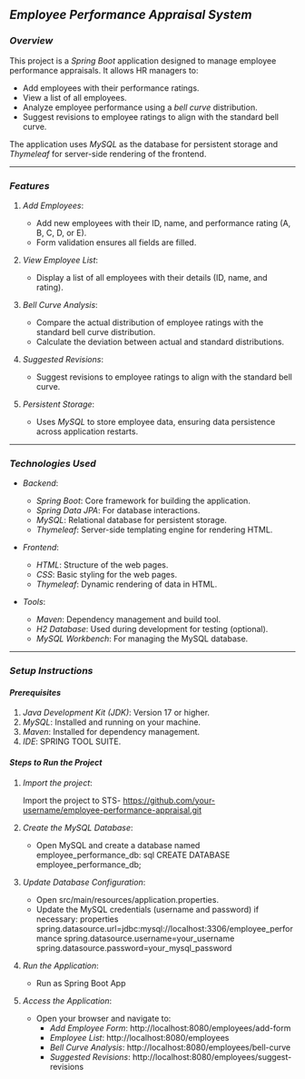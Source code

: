 ## *Employee Performance Appraisal System*

### *Overview*

This project is a *Spring Boot* application designed to manage employee performance appraisals. It allows HR managers to:
- Add employees with their performance ratings.
- View a list of all employees.
- Analyze employee performance using a *bell curve* distribution.
- Suggest revisions to employee ratings to align with the standard bell curve.

The application uses *MySQL* as the database for persistent storage and *Thymeleaf* for server-side rendering of the frontend.

---

### *Features*

1. *Add Employees*:
   - Add new employees with their ID, name, and performance rating (A, B, C, D, or E).
   - Form validation ensures all fields are filled.

2. *View Employee List*:
   - Display a list of all employees with their details (ID, name, and rating).

3. *Bell Curve Analysis*:
   - Compare the actual distribution of employee ratings with the standard bell curve distribution.
   - Calculate the deviation between actual and standard distributions.

4. *Suggested Revisions*:
   - Suggest revisions to employee ratings to align with the standard bell curve.

5. *Persistent Storage*:
   - Uses *MySQL* to store employee data, ensuring data persistence across application restarts.

---

### *Technologies Used*

- *Backend*:
  - *Spring Boot*: Core framework for building the application.
  - *Spring Data JPA*: For database interactions.
  - *MySQL*: Relational database for persistent storage.
  - *Thymeleaf*: Server-side templating engine for rendering HTML.

- *Frontend*:
  - *HTML*: Structure of the web pages.
  - *CSS*: Basic styling for the web pages.
  - *Thymeleaf*: Dynamic rendering of data in HTML.

- *Tools*:
  - *Maven*: Dependency management and build tool.
  - *H2 Database*: Used during development for testing (optional).
  - *MySQL Workbench*: For managing the MySQL database.

---

### *Setup Instructions*

#### *Prerequisites*

1. *Java Development Kit (JDK)*: Version 17 or higher.
2. *MySQL*: Installed and running on your machine.
3. *Maven*: Installed for dependency management.
4. *IDE*: SPRING TOOL SUITE.

#### *Steps to Run the Project*

1. *Import the project*:
   
   Import the project to STS- https://github.com/your-username/employee-performance-appraisal.git
  
   

2. *Create the MySQL Database*:
   - Open MySQL and create a database named employee_performance_db:
     sql
     CREATE DATABASE employee_performance_db;
     

3. *Update Database Configuration*:
   - Open src/main/resources/application.properties.
   - Update the MySQL credentials (username and password) if necessary:
     properties
     spring.datasource.url=jdbc:mysql://localhost:3306/employee_performance
     spring.datasource.username=your_username
     spring.datasource.password=your_mysql_password
     

4. *Run the Application*:
   - Run as Spring Boot App
     

5. *Access the Application*:
   - Open your browser and navigate to:
     - *Add Employee Form*: http://localhost:8080/employees/add-form
     - *Employee List*: http://localhost:8080/employees
     - *Bell Curve Analysis*: http://localhost:8080/employees/bell-curve
     - *Suggested Revisions*: http://localhost:8080/employees/suggest-revisions
